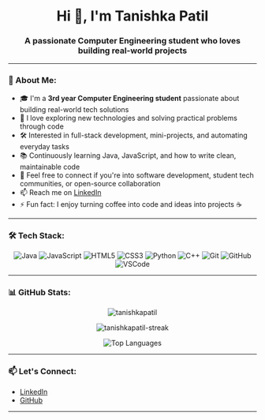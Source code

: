 <h1 align="center">Hi 👋, I'm Tanishka Patil</h1>
<h3 align="center">A passionate Computer Engineering student who loves building real-world projects</h3>

---

### 💫 About Me:
- 🎓 I'm a **3rd year Computer Engineering student** passionate about building real-world tech solutions  
- 🧠 I love exploring new technologies and solving practical problems through code  
- 🛠️ Interested in full-stack development, mini-projects, and automating everyday tasks  
- 📚 Continuously learning Java, JavaScript, and how to write clean, maintainable code  
- 💬 Feel free to connect if you're into software development, student tech communities, or open-source collaboration  
- 📫 Reach me on [LinkedIn](www.linkedin.com/in/tanishka-patil-808837293)  
- ⚡ Fun fact: I enjoy turning coffee into code and ideas into projects ☕

---

### 🛠️ Tech Stack:
<div align="center">
  
![Java](https://img.shields.io/badge/Java-ED8B00?style=for-the-badge&logo=java&logoColor=white)
![JavaScript](https://img.shields.io/badge/JavaScript-F7DF1E?style=for-the-badge&logo=javascript&logoColor=black)
![HTML5](https://img.shields.io/badge/HTML5-E34F26?style=for-the-badge&logo=html5&logoColor=white)
![CSS3](https://img.shields.io/badge/CSS3-1572B6?style=for-the-badge&logo=css3&logoColor=white)
![Python](https://img.shields.io/badge/Python-14354C?style=for-the-badge&logo=python&logoColor=white)
![C++](https://img.shields.io/badge/C++-00599C?style=for-the-badge&logo=cplusplus&logoColor=white)
![Git](https://img.shields.io/badge/Git-F05032?style=for-the-badge&logo=git&logoColor=white)
![GitHub](https://img.shields.io/badge/GitHub-181717?style=for-the-badge&logo=github&logoColor=white)
![VSCode](https://img.shields.io/badge/VS%20Code-007ACC?style=for-the-badge&logo=visual-studio-code&logoColor=white)

</div>

---

### 📊 GitHub Stats:

<p align="center">
  <img src="https://github-readme-stats.vercel.app/api?username=tanishkapatil&show_icons=true&theme=tokyonight" alt="tanishkapatil" />
</p>

<p align="center">
  <img src="https://github-readme-streak-stats.herokuapp.com?user=tanishkapatil&theme=tokyonight" alt="tanishkapatil-streak" />
</p>

<p align="center">
  <img src="https://github-readme-stats.vercel.app/api/top-langs/?username=tanishkapatil&layout=compact&theme=tokyonight" alt="Top Languages" />
</p>

---

### 📫 Let's Connect:
- [LinkedIn](www.linkedin.com/in/tanishka-patil-808837293)
- [GitHub](https://github.com/tanishkapatil)

---
